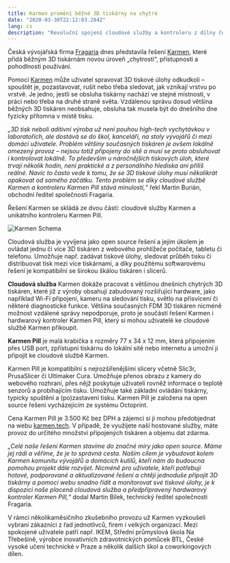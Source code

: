 ```yaml
---
title: Karmen promění běžné 3D tiskárny na chytré
date: "2020-03-30T22:12:03.284Z"
lang: cs
description: "Revoluční spojení cloudové služby a kontroleru z dílny českých vývojářů přináší open source řešení pro vzdálenou správu a monitoring 3D tiskáren"
---
```


Česká vývojářská firma [Fragaria](https://fragaria.cz) dnes představila řešení [Karmen](https://karmen.tech/en/), které přidá běžným 3D tiskárnám novou úroveň „chytrosti“, přístupnosti a pohodlnosti používání.

Pomocí [Karmen](https://karmen.tech/en/) může uživatel spravovat 3D tiskové úlohy odkudkoli – spouštět je, pozastavovat, rušit nebo třeba sledovat, jak vznikají vrstvu po vrstvě. Je jedno, jestli se obsluha tiskárny nachází ve stejné místnosti, v práci nebo třeba na druhé straně světa. Vzdálenou správu dosud většina běžných 3D tiskáren neobsahuje, obsluha tak musela být do dnešního dne fyzicky přítomna v místě tisku.

_„3D tisk neboli aditivní výroba už není pouhou high-tech vychytávkou v laboratořích, ale dostává se do škol, kanceláří, na stoly vývojářů či mezi domácí uživatele. Problém většiny současných tiskáren je ovšem lokálně omezený provoz – nejsou totiž připojeny do sítě a musí se proto obsluhovat i kontrolovat lokálně. To především u náročnějších tiskových úloh, které trvají několik hodin, není praktické a z personálního hlediska ani příliš reálné. Navíc to často vede k tomu, že se 3D tiskové úlohy musí několikrát opakovat od samého začátku. Tento problém se díky cloudové službě Karmen a kontroleru Karmen Pill stává minulostí,“_ řekl Martin Burián, obchodní ředitel společnosti Fragaria.

Řešení Karmen se skládá ze dvou částí: cloudové služby Karmen a unikátního kontroleru Karmen Pill.

![Karmen Schema](./karmen_schema.png)

Cloudová služba je vyvíjena jako open source řešení a jejím úkolem je ovládat jednu či více 3D tiskáren z webového prohlížeče počítače, tabletu či telefonu. Umožňuje např. zadávat tiskové úlohy, sledovat průběh tisku či distribuovat tisk mezi více tiskárnami, a díky použitému softwarovému řešení je kompatibilní se širokou škálou tiskáren i slicerů.

**Cloudová služba** Karmen dokáže pracovat s většinou dnešních chytrých 3D tiskáren, které již z výroby obsahují zabudovaný rozšiřující hardware, jako například Wi-Fi připojení, kameru na sledování tisku, světlo na přisvícení či některé diagnostické funkce. Většina současných FDM 3D tiskáren nicméně možnost vzdálené správy nepodporuje, proto je součástí řešení Karmen i hardwarový kontroler Karmen Pill, který si mohou uživatelé ke cloudové službě Karmen přikoupit.

**Karmen Pill** je malá krabička s rozměry 77 x 34 x 12 mm, která připojením přes USB port, zpřístupní tiskárnu do lokální sítě nebo internetu a umožní ji připojit ke cloudové službě Karmen.

Karmen Pill je kompatibilní s nejrozšířenějšími slicery včetně Slic3r, PrusaSlicer či Ultimaker Cura. Umožňuje přenos obrazu z kamery do webového rozhraní, přes nějž poskytuje uživateli rovněž informace o teplotě senzorů a probíhajícím tisku. Umožňuje také základní ovládání tiskárny, typicky spuštění a (po)zastavení tisku. Karmen Pill je založena na open source řešení vycházejícím ze systému Octoprint.

Cena Karmen Pill je 3.500 Kč bez DPH a zájemci si ji mohou předobjednat na webu [karmen.tech](https://karmen.tech/en/). V případě, že využijete naší hostované služby, máte provoz do určitého množství připojených tiskáren a objemu dat zdarma.

_„Celé naše řešení Karmen stavíme do značné míry jako open source. Máme jej rádi a věříme, že je to správná cesta. Naším cílem je vybudovat kolem Karmen komunitu vývojářů a domácích kutilů, kteří nám do budoucna pomohou projekt dále rozvíjet. Nicméně pro uživatele, kteří potřebují hotové, podporované a aktualizované řešení a chtějí jednoduše připojit 3D tiskárny a pomocí webu snadno řídit a monitorovat své tiskové úlohy, je k dispozici naše placená cloudová služba a předpřipravený hardwarový kontroler Karmen Pill,“_ dodal Martin Bílek, technický ředitel společnosti Fragaria.

V rámci několikaměsíčního zkušebního provozu už Karmen vyzkoušeli vybraní zákazníci z řad jednotlivců, firem i velkých organizací. Mezi spokojené uživatele patří např. IKEM, Střední průmyslová škola Na Třebešíně, výrobce inovativních zdravotnických pomůcek BTL, České vysoké učení technické v Praze a několik dalších škol a coworkingových dílen.
